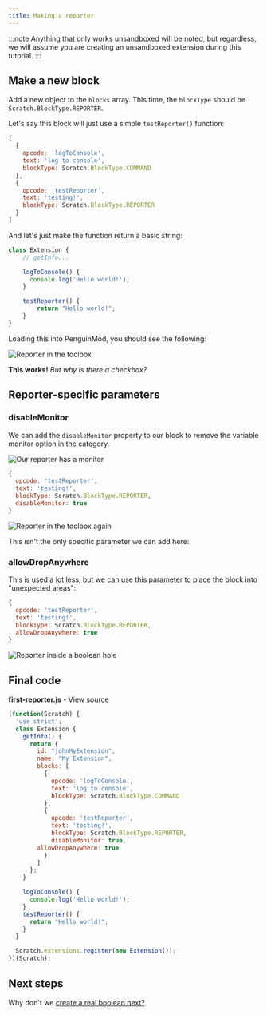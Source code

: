 ```yaml
---
title: Making a reporter
---
```


:::note
Anything that only works unsandboxed will be noted, but regardless, we will assume you are creating an unsandboxed extension during this tutorial.
:::

## Make a new block
Add a new object to the `blocks` array. This time, the `blockType` should be `Scratch.BlockType.REPORTER`.

Let's say this block will just use a simple `testReporter()` function:

```js
[
  {
    opcode: 'logToConsole',
    text: 'log to console',
    blockType: Scratch.BlockType.COMMAND
  },
  {
    opcode: 'testReporter',
    text: 'testing!',
    blockType: Scratch.BlockType.REPORTER
  }
]
```

And let's just make the function return a basic string:

```js
class Extension {
    // getInfo...

    logToConsole() {
      console.log('Hello world!');
    }

    testReporter() {
        return "Hello world!";
    }
}
```

Loading this into PenguinMod, you should see the following:

<img src="/img/docimages/making-reporter-1.png" alt="Reporter in the toolbox"></img>

**This works!** *But why is there a checkbox?*

## Reporter-specific parameters

### disableMonitor

We can add the `disableMonitor` property to our block to remove the variable monitor option in the category.

<img src="/img/docimages/making-reporter-monitor.png" alt="Our reporter has a monitor"></img>

```js
{
  opcode: 'testReporter',
  text: 'testing!',
  blockType: Scratch.BlockType.REPORTER,
  disableMonitor: true
}
```

<img src="/img/docimages/making-reporter-2.png" alt="Reporter in the toolbox again"></img>

This isn't the only specific parameter we can add here:

### allowDropAnywhere

This is used a lot less, but we can use this parameter to place the block into "unexpected areas":

```js
{
  opcode: 'testReporter',
  text: 'testing!',
  blockType: Scratch.BlockType.REPORTER,
  allowDropAnywhere: true
}
```

<img src="/img/docimages/allowDropAnywhere.png" alt="Reporter inside a boolean hole"></img>

## Final code

**first-reporter.js** - [View source](/extensions/first-reporter.js)
```js
(function(Scratch) {
  'use strict';
  class Extension {
    getInfo() {
      return {
        id: "johnMyExtension",
        name: "My Extension",
        blocks: [
          {
            opcode: 'logToConsole',
            text: 'log to console',
            blockType: Scratch.BlockType.COMMAND
          },
          {
            opcode: 'testReporter',
            text: 'testing!',
            blockType: Scratch.BlockType.REPORTER,
            disableMonitor: true,
	    allowDropAnywhere: true
          }
        ]
      };
    }

    logToConsole() {
      console.log('Hello world!');
    }
    testReporter() {
      return "Hello world!";
    }
  }

  Scratch.extensions.register(new Extension());
})(Scratch);
```

## Next steps
Why don't we [create a real boolean next?](t2-booleans)